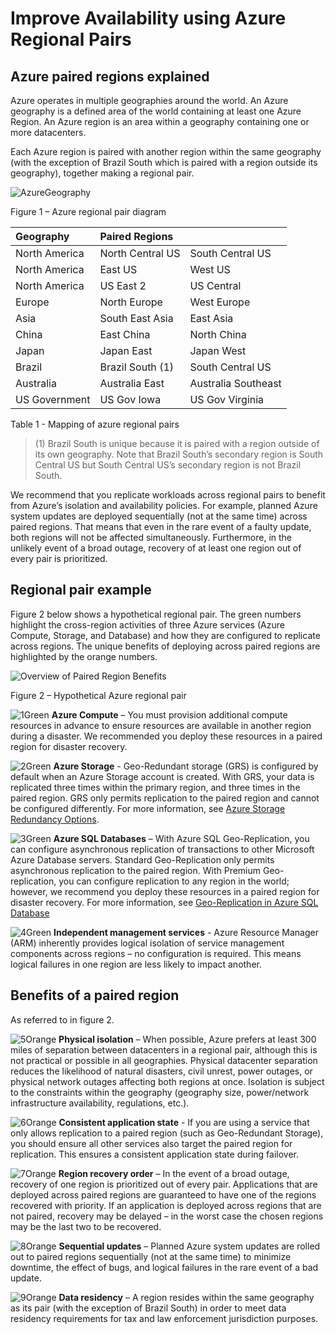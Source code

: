 <properties
	pageTitle="Improve Business Continuity with Azure Regional Pairs"
	description="Use Regional pairs to keep applications resilient during data center failures."
	services="multiple"
	documentationCenter=""
	authors="rboucher"
	manager="jwhit"
	editor="tysonn"/>

<tags
    ms.service="backup"
    ms.workload="storage-backup-recovery"
    ms.tgt_pltfrm="na"
    ms.devlang="na"
    ms.topic="article"
    ms.date="07/07/2015"
    ms.author="robb"/>

# Improve Availability using Azure Regional Pairs

## Azure paired regions explained

Azure operates in multiple geographies around the world. An Azure geography is a defined area of the world containing at least one Azure Region. An Azure region is an area within a geography containing one or more datacenters.

Each Azure region is paired with another region within the same geography (with the exception of Brazil South which is paired with a region outside its geography), together making a regional pair.


![AzureGeography](./media/best-practices-availability-paired-regions/GeoRegionDataCenter.png)

Figure 1 – Azure regional pair diagram



| Geography     |  Paired Regions  |                  |
| :-------------| :-------------   | :-------------   |
| North America | North Central US | South Central US |
| North America | East US          | West US          |
| North America | US East 2        | US Central       |
| Europe        | North Europe     | West Europe      |
| Asia          | South East Asia  | East Asia        |
| China         | East China       | North China      |
| Japan         | Japan East       | Japan West       |
| Brazil        | Brazil South (1) | South Central US |
| Australia     | Australia East   | Australia Southeast|
| US Government | US Gov Iowa      | US Gov Virginia  |

Table 1 - Mapping of azure regional pairs

> (1) Brazil South is unique because it is paired with a region outside of its own geography. Note that Brazil South’s secondary region is South Central US but South Central US’s secondary region is not Brazil South.

We recommend that you replicate workloads across regional pairs to benefit from Azure’s isolation and availability policies. For example, planned Azure system updates are deployed sequentially (not at the same time) across paired regions. That means that even in the rare event of a faulty update, both regions will not be affected simultaneously. Furthermore, in the unlikely event of a broad outage, recovery of at least one region out of every pair is prioritized.

## Regional pair example
Figure 2 below shows a hypothetical regional pair. The green numbers highlight the cross-region activities of three Azure services (Azure Compute, Storage, and Database) and how they are configured to replicate across regions. The unique benefits of deploying across paired regions are highlighted by the orange numbers.


![Overview of Paired Region Benefits](./media/best-practices-availability-paired-regions/PairedRegionsOverview2.png)

Figure 2 – Hypothetical Azure regional pair

![1Green](./media/best-practices-availability-paired-regions/1Green.png) **Azure Compute** – You must provision additional compute resources in advance to ensure resources are available in another region during a disaster. We recommended you deploy these resources in a paired region for disaster recovery.

![2Green](./media/best-practices-availability-paired-regions/2Green.png) **Azure Storage** - Geo-Redundant storage (GRS) is configured by default when an Azure Storage account is created. With GRS, your data is replicated three times within the primary region, and three times in the paired region. GRS only permits replication to the paired region and cannot be configured differently. For more information,  see [Azure Storage Redundancy Options](../storage/storage-redundancy.md).


![3Green](./media/best-practices-availability-paired-regions/3Green.png) **Azure SQL Databases** – With Azure SQL Geo-Replication, you can configure asynchronous replication of transactions to other Microsoft Azure Database servers. Standard Geo-Replication only permits asynchronous replication to the paired region. With Premium Geo-replication, you can configure replication to any region in the world; however, we recommend you deploy these resources in a paired region for disaster recovery. For more information, see  [Geo-Replication in Azure SQL Database](https://msdn.microsoft.com/library/azure/dn783447.aspx)

![4Green](./media/best-practices-availability-paired-regions/4Green.png) **Independent management services** - Azure Resource Manager (ARM) inherently provides logical isolation of service management components across regions – no configuration is required. This means logical failures in one region are less likely to impact another.

## Benefits of a paired region

As referred to in figure 2.  

![5Orange](./media/best-practices-availability-paired-regions/5Orange.png)
**Physical isolation** – When possible, Azure prefers at least 300 miles of separation between datacenters in a regional pair, although this is not practical or possible in all geographies. Physical datacenter separation reduces the likelihood of natural disasters, civil unrest, power outages, or physical network outages affecting both regions at once. Isolation is subject to the constraints within the geography (geography size, power/network infrastructure availability, regulations, etc.).

![6Orange](./media/best-practices-availability-paired-regions/6Orange.png)
**Consistent application state** - If you are using a service that only allows replication to a paired region (such as Geo-Redundant Storage), you should ensure all other services also target the paired region for replication. This ensures a consistent application state during failover.

![7Orange](./media/best-practices-availability-paired-regions/7Orange.png)
**Region recovery order** – In the event of a broad outage, recovery of one region is prioritized out of every pair. Applications that are deployed across paired regions are guaranteed to have one of the regions recovered with priority. If an application is deployed across regions that are not paired, recovery may be delayed – in the worst case the chosen regions may be the last two to be recovered.

![8Orange](./media/best-practices-availability-paired-regions/8Orange.png)
**Sequential updates** –  Planned Azure system updates are rolled out to paired regions sequentially (not at the same time) to minimize downtime, the effect of bugs, and logical failures in the rare event of a bad update.


![9Orange](./media/best-practices-availability-paired-regions/9Orange.png)
**Data residency** – A region resides within the same geography as its pair (with the exception of Brazil South) in order to meet data residency requirements for tax and law enforcement jurisdiction purposes.
